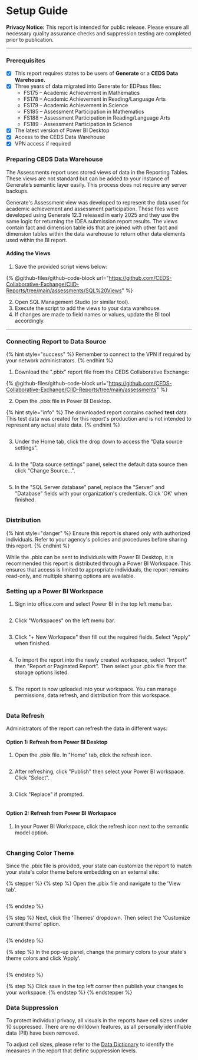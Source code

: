 # Setup Guide

**Privacy Notice:** This report is intended for public release. Please ensure all necessary quality assurance checks and suppression testing are completed prior to publication.

***

### Prerequisites

* [x] This report requires states to be users of **Generate** or a **CEDS Data Warehouse.**
* [x] Three years of data migrated into Generate for EDPass files:
  * FS175 – Academic Achievement in Mathematics
  * FS178 – Academic Achievement in Reading/Language Arts
  * FS179 – Academic Achievement in Science
  * FS185 – Assessment Participation in Mathematics
  * FS188 – Assessment Participation in Reading/Language Arts
  * FS189 - Assessment Participation in Science
* [x] The latest version of Power BI Desktop
* [x] Access to the CEDS Data Warehouse
* [x] VPN access if required

### Preparing CEDS Data Warehouse

The Assessments report uses stored views of data in the Reporting Tables. These views are not standard but can be added to your instance of Generate’s semantic layer easily. This process does not require any server backups.

Generate's Assessment view was developed to represent the data used for academic achievement and assessment participation. These files were developed using Generate 12.3 released in early 2025 and they use the same logic for returning the IDEA submission report results. The views contain fact and dimension table ids that are joined with other fact and dimension tables within the data warehouse to return other data elements used within the BI report.

#### Adding the Views

1. Save the provided script views below:

{% @github-files/github-code-block url="https://github.com/CEDS-Collaborative-Exchange/CIID-Reports/tree/main/assessments/SQL%20Views" %}

2. Open SQL Management Studio (or similar tool).
3. Execute the script to add the views to your data warehouse.
4. If changes are made to field names or values, update the BI tool accordingly.

***

### Connecting Report to Data Source

{% hint style="success" %}
Remember to connect to the VPN if required by your network administrators.
{% endhint %}

1. Download the ".pbix" report file from the CEDS Collaborative Exchange:

{% @github-files/github-code-block url="https://github.com/CEDS-Collaborative-Exchange/CIID-Reports/tree/main/assessments" %}

2. Open the .pbix file in Power BI Desktop.

{% hint style="info" %}
The downloaded report contains cached **test** data. This test data was created for this report's production and is not intended to represent any actual state data.
{% endhint %}

<figure><img src="../.gitbook/assets/image (2).png" alt=""><figcaption></figcaption></figure>

3. Under the Home tab, click the drop down to access the "Data source settings".

<figure><img src="../.gitbook/assets/Data Source settings (1).PNG" alt=""><figcaption></figcaption></figure>

4. In the "Data source settings" panel, select the default data source then click "Change Source...".

<figure><img src="../.gitbook/assets/data source settings 4.PNG" alt=""><figcaption></figcaption></figure>

5. In the "SQL Server database" panel, replace the "Server" and "Database" fields with your organization's credentials. Click 'OK' when finished.

<figure><img src="../.gitbook/assets/data source settings 5.png" alt=""><figcaption></figcaption></figure>

### Distribution

{% hint style="danger" %}
Ensure this report is shared only with authorized individuals. Refer to your agency's policies and procedures before sharing this report.
{% endhint %}

While the .pbix can be sent to individuals with Power BI Desktop, it is recommended this report is distributed through a Power BI Workspace. This ensures that access is limited to appropriate individuals, the report remains read-only, and multiple sharing options are available.

### Setting up a Power BI Workspace

1. Sign into office.com and select Power BI in the top left menu bar.

<figure><img src="../.gitbook/assets/sign in.png" alt=""><figcaption></figcaption></figure>

2. Click "Workspaces" on the left menu bar.

<figure><img src="../.gitbook/assets/left bar.png" alt=""><figcaption></figcaption></figure>

3. Click "+ New Workspace" then fill out the required fields. Select "Apply" when finished.

<figure><img src="../.gitbook/assets/image (3).png" alt=""><figcaption></figcaption></figure>

4. To import the report into the newly created workspace, select "Import" then "Report or Paginated Report". Then select your .pbix file from the storage options listed.

<figure><img src="../.gitbook/assets/screenshot 1.PNG" alt=""><figcaption></figcaption></figure>

5. The report is now uploaded into your workspace. You can manage permissions, data refresh, and distribution from this workspace.

<figure><img src="../.gitbook/assets/image (4).png" alt=""><figcaption></figcaption></figure>

### Data Refresh

Administrators of the report can refresh the data in different ways:

#### Option 1: Refresh from Power BI Desktop

1. Open the .pbix file. In "Home" tab, click the refresh icon.

<figure><img src="../.gitbook/assets/a.PNG" alt=""><figcaption></figcaption></figure>

2. After refreshing, click "Publish" then select your Power BI workspace. Click "Select".

<figure><img src="../.gitbook/assets/a (1).PNG" alt=""><figcaption></figcaption></figure>

3. Click "Replace" if prompted.

<figure><img src="../.gitbook/assets/a (2).PNG" alt=""><figcaption></figcaption></figure>

#### Option 2: Refresh from Power BI Workspace

1. In your Power BI Workspace, click the refresh icon next to the semantic model option.

<figure><img src="../.gitbook/assets/a (3).PNG" alt=""><figcaption></figcaption></figure>

### Changing Color Theme

Since the .pbix file is provided, your state can customize the report to match your state's color theme before embedding on an external site:

{% stepper %}
{% step %}
Open the .pbix file and navigate to the 'View tab'.

<figure><img src="../.gitbook/assets/image (10).png" alt=""><figcaption></figcaption></figure>
{% endstep %}

{% step %}
Next, click the 'Themes' dropdown. Then select the 'Customize current theme' option.&#x20;

<figure><img src="../.gitbook/assets/image (13).png" alt=""><figcaption></figcaption></figure>
{% endstep %}

{% step %}
In the pop-up panel, change the primary colors to your state's theme colors and click 'Apply'.&#x20;

<figure><img src="../.gitbook/assets/image (15).png" alt=""><figcaption></figcaption></figure>
{% endstep %}

{% step %}
Click save in the top left corner then publish your changes to your workspace.&#x20;
{% endstep %}
{% endstepper %}

### Data Suppression

To protect individual privacy, all visuals in the reports have cell sizes under 10 suppressed. There are no drilldown features, as all personally identifiable data (PII) have been removed.

To adjust cell sizes, please refer to the [Data Dictionary](data-dictionary.md) to identify the measures in the report that define suppression levels.



